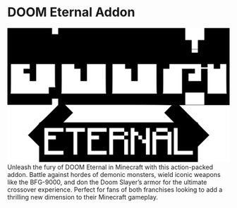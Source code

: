 # DOOM Eternal Addon
![Project Logo](title.svg)
Unleash the fury of DOOM Eternal in Minecraft with this action-packed addon. Battle against hordes of demonic monsters, wield iconic weapons like the BFG-9000, and don the Doom Slayer’s armor for the ultimate crossover experience. Perfect for fans of both franchises looking to add a thrilling new dimension to their Minecraft gameplay.
